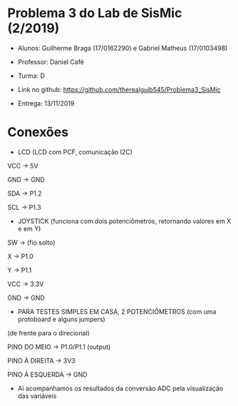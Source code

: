 # Problema 3 do Lab de SisMic (2/2019)

 * Alunos: Guilherme Braga (17/0162290) e Gabriel Matheus (17/0103498)
 
 * Professor: Daniel Café
 
 * Turma: D
 
 * Link no github: https://github.com/therealguib545/Problema3_SisMic
 
 * Entrega: 13/11/2019
 

# Conexões

* LCD (LCD com PCF, comunicação I2C)

VCC -> 5V

GND -> GND

SDA -> P1.2

SCL -> P1.3


* JOYSTICK (funciona com dois potenciômetros, retornando valores em X e em Y)

SW -> (fio solto)

X -> P1.0

Y -> P1.1

VCC -> 3.3V

GND -> GND


* PARA TESTES SIMPLES EM CASA, 2 POTENCIÔMETROS (com uma protoboard e alguns jumpers)

(de frente para o direcional)

PINO DO MEIO -> P1.0/P1.1 (output)

PINO À DIREITA -> 3V3

PINO À ESQUERDA -> GND

* Aí acompanhamos os resultados da conversão ADC pela visualização das variáveis

